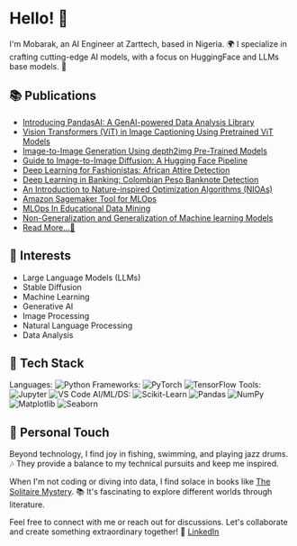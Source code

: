 # Hello! 👋

I'm Mobarak, an AI Engineer at Zarttech, based in Nigeria. 🌍 I specialize in crafting cutting-edge AI models, with a focus on HuggingFace and LLMs base models. 🚀

## 📚 Publications
- [Introducing PandasAI: A GenAI-powered Data Analysis Library](https://www.analyticsvidhya.com/blog/2023/07/pandasai-a-genai-powered-data-analysis-library/)
- [Vision Transformers (ViT) in Image Captioning Using Pretrained ViT Models](https://www.analyticsvidhya.com/blog/2023/06/vision-transformers/)
- [Image-to-Image Generation Using depth2img Pre-Trained Models](https://www.analyticsvidhya.com/blog/2023/05/image-to-image-generation-using-depth2img-pre-trained-models/)
- [Guide to Image-to-Image Diffusion: A Hugging Face Pipeline](https://www.analyticsvidhya.com/blog/2023/05/how-to-generate-images-using-stable-diffusion/)
- [Deep Learning for Fashionistas: African Attire Detection](https://www.analyticsvidhya.com/blog/2023/04/deep-learning-for-fashionistas-african-attire-detection/)
- [Deep Learning in Banking: Colombian Peso Banknote Detection](https://www.analyticsvidhya.com/blog/2023/02/deep-learning-in-banking-colombian-peso-banknote-detection/)
- [An Introduction to Nature-inspired Optimization Algorithms (NIOAs)](https://www.analyticsvidhya.com/blog/2022/11/an-introduction-to-nature-inspired-optimization-algorithms-nioas/)
- [Amazon Sagemaker Tool for MLOps](https://www.analyticsvidhya.com/blog/2022/11/amazon-sagemaker-tool-for-mlops/)
- [MLOps In Educational Data Mining](https://www.analyticsvidhya.com/blog/2022/10/mlops-in-educational-data-mining/)
- [Non-Generalization and Generalization of Machine learning Models](https://www.analyticsvidhya.com/blog/2022/10/non-generalization-and-generalization-of-machine-learning-models/)
- [Read More...👀](https://www.analyticsvidhya.com/blog/author/inuwamobarak/)

## 🌟 Interests
- Large Language Models (LLMs)
- Stable Diffusion
- Machine Learning
- Generative AI
- Image Processing
- Natural Language Processing
- Data Analysis

## 🔧 Tech Stack
Languages: ![Python](https://img.shields.io/badge/-Python-3776AB?style=flat-square&logo=python&logoColor=white)
Frameworks: ![PyTorch](https://img.shields.io/badge/-PyTorch-EE4C2C?style=flat-square&logo=pytorch&logoColor=white) ![TensorFlow](https://img.shields.io/badge/-TensorFlow-FF6F00?style=flat-square&logo=tensorflow&logoColor=white)
Tools: ![Jupyter](https://img.shields.io/badge/-Jupyter-F37626?style=flat-square&logo=jupyter&logoColor=white) ![VS Code](https://img.shields.io/badge/-VS%20Code-007ACC?style=flat-square&logo=visual-studio-code&logoColor=white)
AI/ML/DS: ![Scikit-Learn](https://img.shields.io/badge/-Scikit--Learn-F7931E?style=flat-square&logo=scikit-learn&logoColor=white) ![Pandas](https://img.shields.io/badge/-Pandas-150458?style=flat-square&logo=pandas&logoColor=white) ![NumPy](https://img.shields.io/badge/-NumPy-013243?style=flat-square&logo=numpy&logoColor=white) ![Matplotlib](https://img.shields.io/badge/-Matplotlib-11557C?style=flat-square&logo=matplotlib&logoColor=white) ![Seaborn](https://img.shields.io/badge/-Seaborn-3776AB?style=flat-square&logo=seaborn&logoColor=white)

## 🎵 Personal Touch
Beyond technology, I find joy in fishing, swimming, and playing jazz drums. 🎶 They provide a balance to my technical pursuits and keep me inspired.

When I'm not coding or diving into data, I find solace in books like [The Solitaire Mystery](https://en.wikipedia.org/wiki/The_Solitaire_Mystery). 📚 It's fascinating to explore different worlds through literature.

Feel free to connect with me or reach out for discussions. Let's collaborate and create something extraordinary together! 💼 [LinkedIn](https://www.linkedin.com/in/inuwamobarak/)
